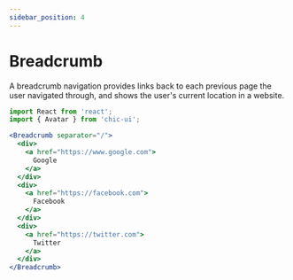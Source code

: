 ```yaml
---
sidebar_position: 4
---
```


# Breadcrumb

A breadcrumb navigation provides links back to each previous page the user navigated through, and shows the user's current location in a website.


```jsx
import React from 'react';
import { Avatar } from 'chic-ui';

<Breadcrumb separator="/">
  <div>
    <a href="https://www.google.com">
      Google
    </a>
  </div>
  <div>
    <a href="https://facebook.com">
      Facebook
    </a>
  </div>
  <div>
    <a href="https://twitter.com">
      Twitter
    </a>
  </div>
</Breadcrumb>
```